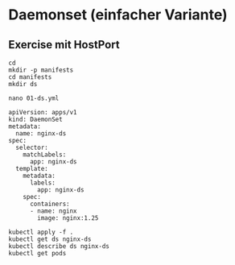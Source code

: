 # Daemonset (einfacher Variante)

## Exercise mit HostPort

```
cd
mkdir -p manifests
cd manifests
mkdir ds
```

```
nano 01-ds.yml
```

```
apiVersion: apps/v1
kind: DaemonSet
metadata:
  name: nginx-ds
spec:
  selector:
    matchLabels:
      app: nginx-ds
  template:
    metadata:
      labels:
        app: nginx-ds
    spec:
      containers:
      - name: nginx
        image: nginx:1.25
```       

```
kubectl apply -f .
kubectl get ds nginx-ds
kubectl describe ds nginx-ds
kubectl get pods
```
